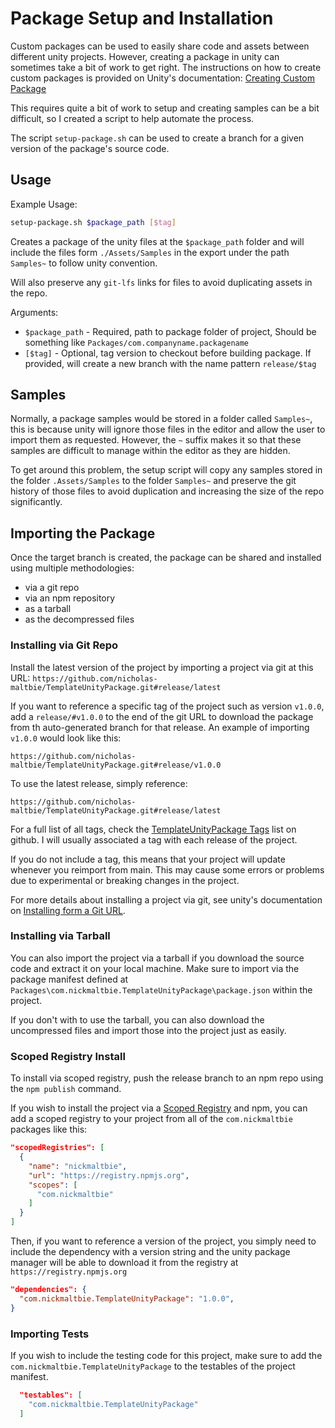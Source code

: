 # Package Setup and Installation

Custom packages can be used to easily share code and assets between different
unity projects. However, creating a package in unity can sometimes take
a bit of work to get right. The instructions on how to create custom
packages is provided on Unity's documentation:
[Creating Custom Package](https://docs.unity3d.com/2022.1/Documentation/Manual/CustomPackages.html)

This requires quite a bit of work to setup and creating samples can be
a bit difficult, so I created a script to help automate the process.

The script `setup-package.sh` can be used to create a branch
for a given version of the package's source code.

## Usage

Example Usage:

```bash
setup-package.sh $package_path [$tag]
```

Creates a package of the unity files at the `$package_path` folder
and will include the files form `./Assets/Samples` in the export
under the path `Samples~` to follow unity convention.

Will also preserve any `git-lfs` links for files to avoid
duplicating assets in the repo.

Arguments:

* `$package_path` - Required, path to package folder of project,
      Should be something like `Packages/com.companyname.packagename`
* `[$tag]` - Optional, tag version to checkout before building
      package. If provided, will create a new branch with
      the name pattern `release/$tag`

## Samples

Normally, a package samples would be stored in a folder called `Samples~`, this
is because unity will ignore those files in the editor and allow the user
to import them as requested. However, the `~` suffix makes it so that these
samples are difficult to manage within the editor as they are hidden.

To get around this problem, the setup script will copy any samples stored
in the folder `.Assets/Samples` to the folder `Samples~` and preserve
the git history of those files to avoid duplication and increasing the size of
the repo significantly.

## Importing the Package

Once the target branch is created, the package can be shared and installed
using multiple methodologies:

* via a git repo
* via an npm repository
* as a tarball
* as the decompressed files

### Installing via Git Repo

Install the latest version of the project by importing a project via git
at this URL:
`https://github.com/nicholas-maltbie/TemplateUnityPackage.git#release/latest`

If you want to reference a specific tag of the project such as version `v1.0.0`,
add a `release/#v1.0.0` to the end of the git URL to download the package
from th auto-generated branch for that release. An example of importing `v1.0.0`
would look like this:

```text
https://github.com/nicholas-maltbie/TemplateUnityPackage.git#release/v1.0.0
```

To use the latest release, simply reference:

```text
https://github.com/nicholas-maltbie/TemplateUnityPackage.git#release/latest
```

For a full list of all tags, check the
[TemplateUnityPackage Tags](https://github.com/nicholas-maltbie/TemplateUnityPackage/tags)
list on github. I will usually associated a tag with each release of the project.

If you do not include a tag, this means that your project will update whenever
you reimport from main. This may cause some errors or problems due to
experimental or breaking changes in the project.

For more details about installing a project via git, see unity's documentation
on [Installing form a Git URL](https://docs.unity3d.com/Manual/upm-ui-giturl.html#:~:text=%20Select%20Add%20package%20from%20git%20URL%20from,repository%20directly%20rather%20than%20from%20a%20package%20registry.).

### Installing via Tarball

You can also import the project via a tarball if you download the source
code and extract it on your local machine. Make sure to import
via the package manifest defined at
`Packages\com.nickmaltbie.TemplateUnityPackage\package.json`
within the project.

If you don't with to use the tarball, you can also download the uncompressed
files and import those into the project just as easily.

### Scoped Registry Install

To install via scoped registry, push the release branch to an npm repo using the
`npm publish` command.

If you wish to install the project via a
[Scoped Registry](https://docs.unity3d.com/Manual/upm-scoped.html)
and npm, you can add a scoped registry to your project from all of the
`com.nickmaltbie` packages like this:

```json
"scopedRegistries": [
  {
    "name": "nickmaltbie",
    "url": "https://registry.npmjs.org",
    "scopes": [
      "com.nickmaltbie"
    ]
  }
]
```

Then, if you want to reference a version of the project, you simply
need to include the dependency with a version string and the unity package
manager will be able to download it from the registry at
`https://registry.npmjs.org`

```json
"dependencies": {
  "com.nickmaltbie.TemplateUnityPackage": "1.0.0",
}
```

### Importing Tests

If you wish to include the testing code for this project, make sure to add
the `com.nickmaltbie.TemplateUnityPackage` to the testables
of the project manifest.

```json
  "testables": [
    "com.nickmaltbie.TemplateUnityPackage"
  ]
```
